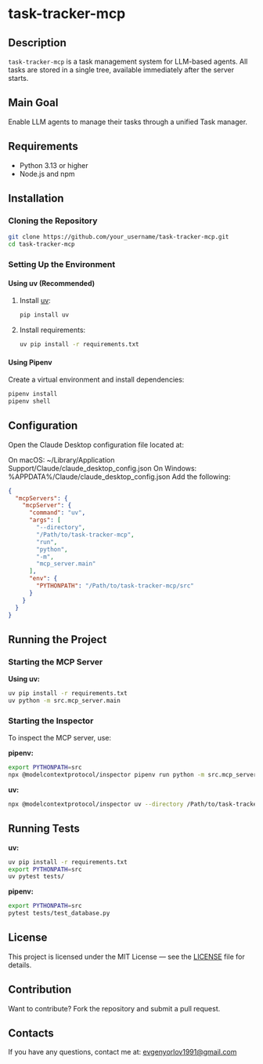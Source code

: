 # task-tracker-mcp

## Description
`task-tracker-mcp` is a task management system for LLM-based agents. All tasks are stored in a single tree, available immediately after the server starts.

## Main Goal
Enable LLM agents to manage their tasks through a unified Task manager.

## Requirements
- Python 3.13 or higher
- Node.js and npm

## Installation

### Cloning the Repository
```bash
git clone https://github.com/your_username/task-tracker-mcp.git
cd task-tracker-mcp
```

### Setting Up the Environment

#### Using uv (Recommended)

1. Install [uv](https://github.com/astral-sh/uv):
   ```bash
   pip install uv
   ```
2. Install requirements:
   ```bash
   uv pip install -r requirements.txt
   ```

#### Using Pipenv
Create a virtual environment and install dependencies:
```bash
pipenv install
pipenv shell
```

## Configuration
Open the Claude Desktop configuration file located at:

On macOS: ~/Library/Application Support/Claude/claude_desktop_config.json
On Windows: %APPDATA%/Claude/claude_desktop_config.json
Add the following:
```json
{
  "mcpServers": {
    "mcpServer": {
      "command": "uv",
      "args": [
        "--directory", 
        "/Path/to/task-tracker-mcp", 
        "run",
        "python",
        "-m",
        "mcp_server.main"
      ],
      "env": {
        "PYTHONPATH": "/Path/to/task-tracker-mcp/src"
      }
    }
  }
}
```

## Running the Project

### Starting the MCP Server

**Using uv:**
```bash
uv pip install -r requirements.txt
uv python -m src.mcp_server.main
```

### Starting the Inspector
To inspect the MCP server, use:

**pipenv:**
```bash
export PYTHONPATH=src
npx @modelcontextprotocol/inspector pipenv run python -m src.mcp_server.main
```

**uv:**
```bash
npx @modelcontextprotocol/inspector uv --directory /Path/to/task-tracker-mcp run python -m mcp_server.main 
```

## Running Tests

**uv:**
```bash
uv pip install -r requirements.txt
export PYTHONPATH=src
uv pytest tests/
```

**pipenv:**
```bash
export PYTHONPATH=src
pytest tests/test_database.py
```

## License
This project is licensed under the MIT License — see the [LICENSE](LICENSE) file for details.

## Contribution
Want to contribute? Fork the repository and submit a pull request.

## Contacts
If you have any questions, contact me at: evgenyorlov1991@gmail.com